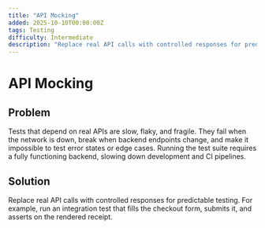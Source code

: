 ```yaml
---
title: "API Mocking"
added: 2025-10-10T00:00:00Z
tags: Testing
difficulty: Intermediate
description: "Replace real API calls with controlled responses for predictable testing."
---
```

# API Mocking

## Problem

Tests that depend on real APIs are slow, flaky, and fragile. They fail when the network is down, break when backend endpoints change, and make it impossible to test error states or edge cases. Running the test suite requires a fully functioning backend, slowing down development and CI pipelines.

## Solution

Replace real API calls with controlled responses for predictable testing. For example, run an integration test that fills the checkout form, submits it, and asserts on the rendered receipt.
